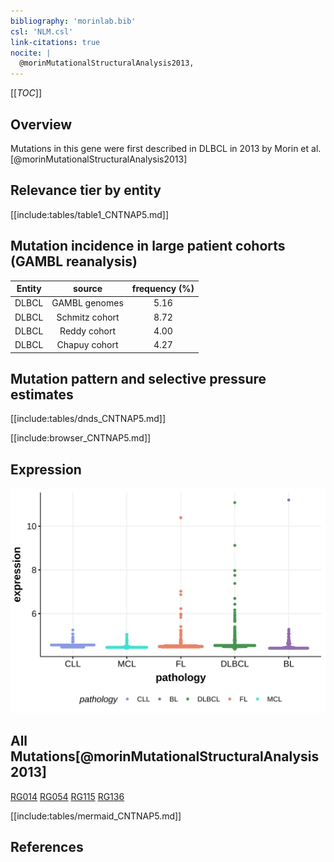 ```yaml
---
bibliography: 'morinlab.bib'
csl: 'NLM.csl'
link-citations: true
nocite: |
  @morinMutationalStructuralAnalysis2013, 
---
```

[[_TOC_]]

## Overview

Mutations in this gene were first described in DLBCL in 2013 by Morin et al.[@morinMutationalStructuralAnalysis2013]


## Relevance tier by entity

[[include:tables/table1_CNTNAP5.md]]

## Mutation incidence in large patient cohorts (GAMBL reanalysis)

|Entity|source        |frequency (%)|
|:------:|:--------------:|:-------------:|
|DLBCL |GAMBL genomes |5.16         |
|DLBCL |Schmitz cohort|8.72         |
|DLBCL |Reddy cohort  |4.00         |
|DLBCL |Chapuy cohort |4.27         |

## Mutation pattern and selective pressure estimates

[[include:tables/dnds_CNTNAP5.md]]


[[include:browser_CNTNAP5.md]]

## Expression
![](images/gene_expression/CNTNAP5_by_pathology.svg)

## All Mutations[@morinMutationalStructuralAnalysis2013]

[RG014](https://www.bcgsc.ca/downloads/morinlab/GAMBL/Morin_2013/RG014.html)
[RG054](https://www.bcgsc.ca/downloads/morinlab/GAMBL/Morin_2013/RG054.html)
[RG115](https://www.bcgsc.ca/downloads/morinlab/GAMBL/Morin_2013/RG115.html)
[RG136](https://www.bcgsc.ca/downloads/morinlab/GAMBL/Morin_2013/RG136.html)

[[include:tables/mermaid_CNTNAP5.md]]

## References

<!-- ORIGIN: morinMutationalStructuralAnalysis2013 -->
<!-- DLBCL: morinMutationalStructuralAnalysis2013 -->
